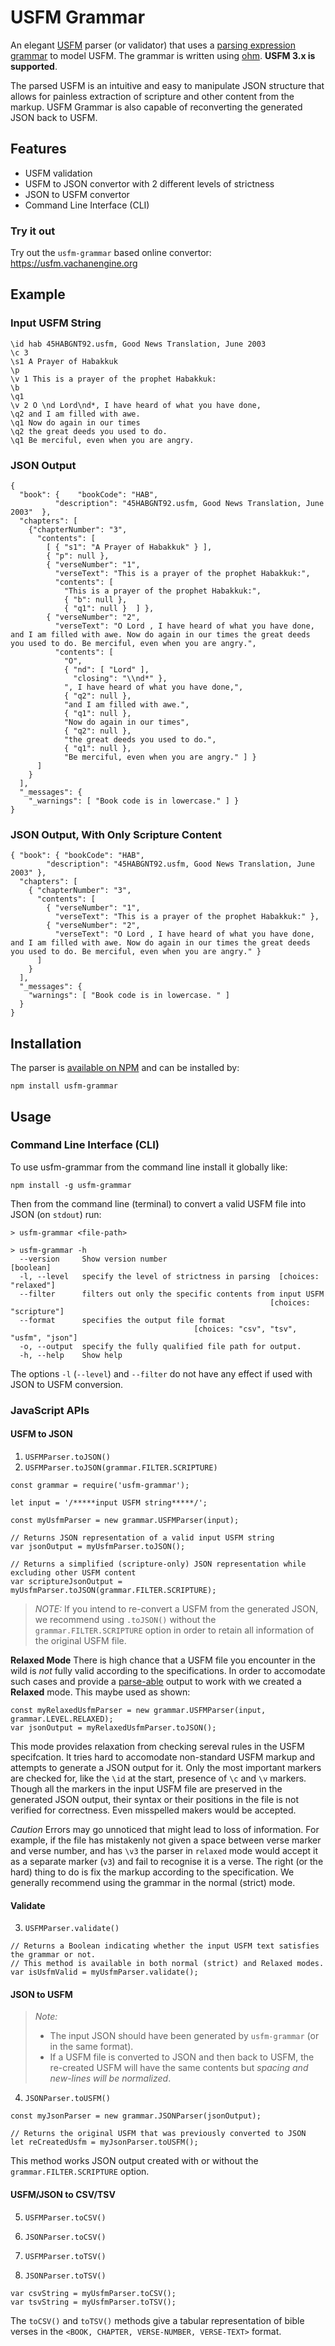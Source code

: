 # USFM Grammar

An elegant [USFM](https://github.com/ubsicap/usfm) parser (or validator) that uses a [parsing expression grammar](https://en.wikipedia.org/wiki/Parsing_expression_grammar) to model USFM. The grammar is written using [ohm](https://ohmlang.github.io/). **USFM 3.x is supported**. 

The parsed USFM is an intuitive and easy to manipulate JSON structure that allows for painless extraction of scripture and other content from the markup. USFM Grammar is also capable of reconverting the generated JSON back to USFM.

## Features
- USFM validation
- USFM to JSON convertor with 2 different levels of strictness
- JSON to USFM convertor
- Command Line Interface (CLI)

### Try it out

Try out the `usfm-grammar` based online convertor: https://usfm.vachanengine.org

## Example

### Input USFM String

```
\id hab 45HABGNT92.usfm, Good News Translation, June 2003
\c 3
\s1 A Prayer of Habakkuk
\p
\v 1 This is a prayer of the prophet Habakkuk:
\b
\q1
\v 2 O \nd Lord\nd*, I have heard of what you have done,
\q2 and I am filled with awe.
\q1 Now do again in our times
\q2 the great deeds you used to do.
\q1 Be merciful, even when you are angry.
```

### JSON Output

```
{
  "book": {    "bookCode": "HAB",
          "description": "45HABGNT92.usfm, Good News Translation, June 2003"  },
  "chapters": [
    {"chapterNumber": "3",
      "contents": [
        [ { "s1": "A Prayer of Habakkuk" } ],
        { "p": null },
        { "verseNumber": "1",
          "verseText": "This is a prayer of the prophet Habakkuk:",
          "contents": [
            "This is a prayer of the prophet Habakkuk:",
            { "b": null },
            { "q1": null }  ] },
        { "verseNumber": "2",
          "verseText": "O Lord , I have heard of what you have done, and I am filled with awe. Now do again in our times the great deeds you used to do. Be merciful, even when you are angry.",
          "contents": [
            "O",
            { "nd": [ "Lord" ],
              "closing": "\\nd*" },
            ", I have heard of what you have done,",
            { "q2": null },
            "and I am filled with awe.",
            { "q1": null },
            "Now do again in our times",
            { "q2": null },
            "the great deeds you used to do.",
            { "q1": null },
            "Be merciful, even when you are angry." ] }
      ]
    }
  ],
  "_messages": {
    "_warnings": [ "Book code is in lowercase." ] }
}

```

### JSON Output, With Only Scripture Content

```
{ "book": { "bookCode": "HAB",
        "description": "45HABGNT92.usfm, Good News Translation, June 2003" },
  "chapters": [
    { "chapterNumber": "3",
      "contents": [
        { "verseNumber": "1",
          "verseText": "This is a prayer of the prophet Habakkuk:" },
        { "verseNumber": "2",
          "verseText": "O Lord , I have heard of what you have done, and I am filled with awe. Now do again in our times the great deeds you used to do. Be merciful, even when you are angry." }
      ]
    }
  ],
  "_messages": {
    "warnings": [ "Book code is in lowercase. " ]
  }
}
```

## Installation

The parser is [available on NPM](https://www.npmjs.com/package/usfm-grammar) and can be installed by:

`npm install usfm-grammar`

## Usage

### Command Line Interface (CLI)

To use usfm-grammar from the command line install it globally like:

`npm install -g usfm-grammar`

Then from the command line (terminal) to convert a valid USFM file into JSON (on `stdout`) run: 

`> usfm-grammar <file-path>`

```
> usfm-grammar -h
  --version     Show version number                                    [boolean]
  -l, --level   specify the level of strictness in parsing  [choices: "relaxed"]
  --filter      filters out only the specific contents from input USFM
                                                          [choices: "scripture"]
  --format      specifies the output file format
                                         [choices: "csv", "tsv", "usfm", "json"]
  -o, --output  specify the fully qualified file path for output.
  -h, --help    Show help 
```
The options `-l` (`--level`) and `--filter` do not have any effect if used with JSON to USFM conversion. 

### JavaScript APIs
#### USFM to JSON
1) `USFMParser.toJSON()`
2) `USFMParser.toJSON(grammar.FILTER.SCRIPTURE)`

```
const grammar = require('usfm-grammar');

let input = '/*****input USFM string*****/';

const myUsfmParser = new grammar.USFMParser(input);

// Returns JSON representation of a valid input USFM string
var jsonOutput = myUsfmParser.toJSON();

// Returns a simplified (scripture-only) JSON representation while excluding other USFM content
var scriptureJsonOutput = myUsfmParser.toJSON(grammar.FILTER.SCRIPTURE);
```
> *NOTE:* If you intend to re-convert a USFM from the generated JSON, we recommend using `.toJSON()` without the `grammar.FILTER.SCRIPTURE` option in order to retain all information of the original USFM file. 

**Relaxed Mode**
There is high chance that a USFM file you encounter in the wild is _not_ fully valid according to the specifications. In order to accomodate such cases and provide a [parse-able](https://github.com/Bridgeconn/usfm-grammar/issues/53#issuecomment-614170275) output to work with we created a **Relaxed** mode. This maybe used as shown:
```
const myRelaxedUsfmParser = new grammar.USFMParser(input, grammar.LEVEL.RELAXED);
var jsonOutput = myRelaxedUsfmParser.toJSON();
```

This mode provides relaxation from checking sereval rules in the USFM specifcation. It tries hard to accomodate non-standard USFM markup and attempts to generate a JSON output for it. Only the most important markers are checked for, like the `\id` at the start, presence of `\c` and `\v` markers. Though all the markers in the input USFM file are preserved in the generated JSON output, their syntax or their positions in the file is not verified for correctness. Even misspelled makers would be accepted.

_Caution_
Errors may go unnoticed that might lead to loss of information. For example, if the file has mistakenly not given a space between verse marker and verse number, and has `\v3`  the parser in `relaxed` mode would accept it as a separate marker (`v3`) and fail to recognise it is a verse. The right (or the hard) thing to do is fix the markup according to the specification. We generally recommend using the grammar in the normal (strict) mode.

#### Validate
3) `USFMParser.validate()`

```
// Returns a Boolean indicating whether the input USFM text satisfies the grammar or not. 
// This method is available in both normal (strict) and Relaxed modes.
var isUsfmValid = myUsfmParser.validate();
```

#### JSON to USFM
> *Note:*
> - The input JSON should have been generated by `usfm-grammar` (or in the same format).
> - If a USFM file is converted to JSON and then back to USFM, the re-created USFM will have the same contents but _spacing and new-lines will be normalized_.

4) `JSONParser.toUSFM()`
```
const myJsonParser = new grammar.JSONParser(jsonOutput);

// Returns the original USFM that was previously converted to JSON
let reCreatedUsfm = myJsonParser.toUSFM();
```
This method works JSON output created with or without the `grammar.FILTER.SCRIPTURE` option. 

#### USFM/JSON to CSV/TSV
5) `USFMParser.toCSV()`
6) `JSONParser.toCSV()`

7) `USFMParser.toTSV()`
8) `JSONParser.toTSV()`
```
var csvString = myUsfmParser.toCSV();
var tsvString = myUsfmParser.toTSV();
```
The `toCSV()` and `toTSV()` methods give a tabular representation of bible verses in the 
`<BOOK, CHAPTER, VERSE-NUMBER, VERSE-TEXT>` format. 

